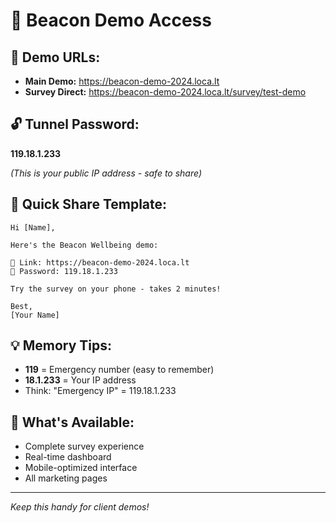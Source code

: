 # 🔑 Beacon Demo Access

## 📱 **Demo URLs:**
- **Main Demo:** https://beacon-demo-2024.loca.lt
- **Survey Direct:** https://beacon-demo-2024.loca.lt/survey/test-demo

## 🔓 **Tunnel Password:**
**119.18.1.233**

*(This is your public IP address - safe to share)*

## 📧 **Quick Share Template:**
```
Hi [Name],

Here's the Beacon Wellbeing demo:

🔗 Link: https://beacon-demo-2024.loca.lt
🔑 Password: 119.18.1.233

Try the survey on your phone - takes 2 minutes!

Best,
[Your Name]
```

## 💡 **Memory Tips:**
- **119** = Emergency number (easy to remember)
- **18.1.233** = Your IP address
- Think: "Emergency IP" = 119.18.1.233

## 🚀 **What's Available:**
- Complete survey experience
- Real-time dashboard
- Mobile-optimized interface
- All marketing pages

---
*Keep this handy for client demos!*



